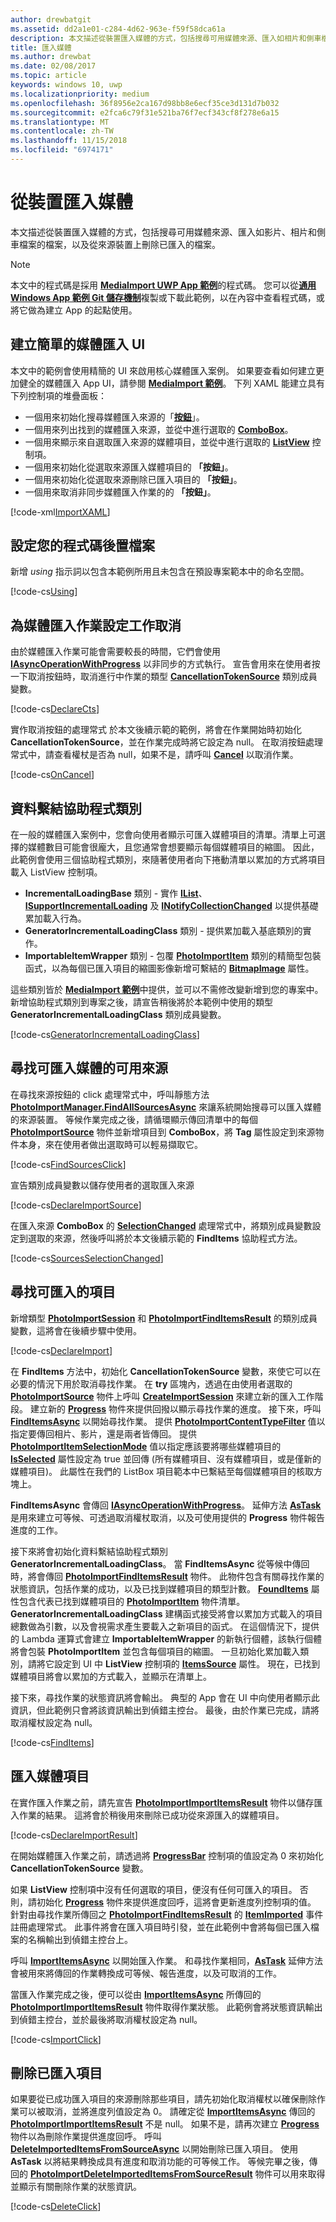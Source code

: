 ```yaml
---
author: drewbatgit
ms.assetid: dd2a1e01-c284-4d62-963e-f59f58dca61a
description: 本文描述從裝置匯入媒體的方式，包括搜尋可用媒體來源、匯入如相片和側車檔案的檔案，以及從來源裝置上刪除已匯入的檔案。
title: 匯入媒體
ms.author: drewbat
ms.date: 02/08/2017
ms.topic: article
keywords: windows 10, uwp
ms.localizationpriority: medium
ms.openlocfilehash: 36f8956e2ca167d98bb8e6ecf35ce3d131d7b032
ms.sourcegitcommit: e2fca6c79f31e521ba76f7ecf343cf8f278e6a15
ms.translationtype: MT
ms.contentlocale: zh-TW
ms.lasthandoff: 11/15/2018
ms.locfileid: "6974171"
---
```

# <a name="import-media-from-a-device"></a>從裝置匯入媒體

本文描述從裝置匯入媒體的方式，包括搜尋可用媒體來源、匯入如影片、相片和側車檔案的檔案，以及從來源裝置上刪除已匯入的檔案。

> [!NOTE] 
> 本文中的程式碼是採用 [**MediaImport UWP App 範例**](https://github.com/Microsoft/Windows-universal-samples/tree/master/Samples/MediaImport)的程式碼。 您可以從[**通用 Windows App 範例 Git 儲存機制**](https://github.com/Microsoft/Windows-universal-samples)複製或下載此範例，以在內容中查看程式碼，或將它做為建立 App 的起點使用。

## <a name="create-a-simple-media-import-ui"></a>建立簡單的媒體匯入 UI
本文中的範例會使用精簡的 UI 來啟用核心媒體匯入案例。 如果要查看如何建立更加健全的媒體匯入 App UI，請參閱 [**MediaImport 範例**](https://github.com/Microsoft/Windows-universal-samples/tree/master/Samples/MediaImport)。 下列 XAML 能建立具有下列控制項的堆疊面板：
* 一個用來初始化搜尋媒體匯入來源的「[**按鈕**](https://msdn.microsoft.com/library/windows/apps/Windows.UI.Xaml.Controls.Button)」。
* 一個用來列出找到的媒體匯入來源，並從中進行選取的 [**ComboBox**](https://msdn.microsoft.com/library/windows/apps/Windows.UI.Xaml.Controls.ComboBox)。
* 一個用來顯示來自選取匯入來源的媒體項目，並從中進行選取的 [**ListView**](https://msdn.microsoft.com/library/windows/apps/Windows.UI.Xaml.Controls.ListView) 控制項。
* 一個用來初始化從選取來源匯入媒體項目的 **「按鈕」**。
* 一個用來初始化從選取來源刪除已匯入項目的 **「按鈕」**。
* 一個用來取消非同步媒體匯入作業的的 **「按鈕」**。

[!code-xml[ImportXAML](./code/PhotoImport_Win10/cs/MainPage.xaml#SnippetImportXAML)]

## <a name="set-up-your-code-behind-file"></a>設定您的程式碼後置檔案
新增 *using* 指示詞以包含本範例所用且未包含在預設專案範本中的命名空間。

[!code-cs[Using](./code/PhotoImport_Win10/cs/MainPage.xaml.cs#SnippetUsing)]

## <a name="set-up-task-cancellation-for-media-import-operations"></a>為媒體匯入作業設定工作取消

由於媒體匯入作業可能會需要較長的時間，它們會使用 [**IAsyncOperationWithProgress**](https://msdn.microsoft.com/library/windows/apps/br206594.aspx) 以非同步的方式執行。 宣告會用來在使用者按一下取消按鈕時，取消進行中作業的類型 [**CancellationTokenSource**](https://msdn.microsoft.com/library/system.threading.cancellationtokensource) 類別成員變數。

[!code-cs[DeclareCts](./code/PhotoImport_Win10/cs/MainPage.xaml.cs#SnippetDeclareCts)]

實作取消按鈕的處理常式 於本文後續示範的範例，將會在作業開始時初始化 **CancellationTokenSource**，並在作業完成時將它設定為 null。 在取消按鈕處理常式中，請查看權杖是否為 null，如果不是，請呼叫 [**Cancel**](https://msdn.microsoft.com/library/dd321955) 以取消作業。

[!code-cs[OnCancel](./code/PhotoImport_Win10/cs/MainPage.xaml.cs#SnippetOnCancel)]

## <a name="data-binding-helper-classes"></a>資料繫結協助程式類別

在一般的媒體匯入案例中，您會向使用者顯示可匯入媒體項目的清單。清單上可選擇的媒體數目可能會很龐大，且您通常會想要顯示每個媒體項目的縮圖。 因此，此範例會使用三個協助程式類別，來隨著使用者向下捲動清單以累加的方式將項目載入 ListView 控制項。

* **IncrementalLoadingBase** 類別 - 實作 [**IList**](https://msdn.microsoft.com/library/system.collections.ilist)、[**ISupportIncrementalLoading**](https://msdn.microsoft.com/library/windows/apps/windows.ui.xaml.data.isupportincrementalloading) 及 [**INotifyCollectionChanged**](https://msdn.microsoft.com/library/windows/apps/system.collections.specialized.inotifycollectionchanged(v=vs.105).aspx) 以提供基礎累加載入行為。
* **GeneratorIncrementalLoadingClass** 類別 - 提供累加載入基底類別的實作。
* **ImportableItemWrapper** 類別 - 包覆 [**PhotoImportItem**](https://msdn.microsoft.com/library/windows/apps/Windows.Media.Import.PhotoImportItem) 類別的精簡型包裝函式，以為每個已匯入項目的縮圖影像新增可繫結的 [**BitmapImage**](https://msdn.microsoft.com/library/windows/apps/Windows.UI.Xaml.Media.Imaging.BitmapImage) 屬性。

這些類別皆於 [**MediaImport 範例**](https://github.com/Microsoft/Windows-universal-samples/tree/master/Samples/MediaImport)中提供，並可以不需修改變新增到您的專案中。 新增協助程式類別到專案之後，請宣告稍後將於本範例中使用的類型 **GeneratorIncrementalLoadingClass** 類別成員變數。

[!code-cs[GeneratorIncrementalLoadingClass](./code/PhotoImport_Win10/cs/MainPage.xaml.cs#SnippetGeneratorIncrementalLoadingClass)]


## <a name="find-available-sources-from-which-media-can-be-imported"></a>尋找可匯入媒體的可用來源

在尋找來源按鈕的 click 處理常式中，呼叫靜態方法 [**PhotoImportManager.FindAllSourcesAsync**](https://msdn.microsoft.com/library/windows/apps/Windows.Media.Import.PhotoImportManager.FindAllSourcesAsync) 來讓系統開始搜尋可以匯入媒體的來源裝置。 等候作業完成之後，請循環顯示傳回清單中的每個 [**PhotoImportSource**](https://msdn.microsoft.com/library/windows/apps/Windows.Media.Import.PhotoImportSource) 物件並新增項目到 **ComboBox**，將 **Tag** 屬性設定到來源物件本身，來在使用者做出選取時可以輕易擷取它。

[!code-cs[FindSourcesClick](./code/PhotoImport_Win10/cs/MainPage.xaml.cs#SnippetFindSourcesClick)]

宣告類別成員變數以儲存使用者的選取匯入來源

[!code-cs[DeclareImportSource](./code/PhotoImport_Win10/cs/MainPage.xaml.cs#SnippetDeclareImportSource)]

在匯入來源 **ComboBox** 的 [**SelectionChanged**](https://msdn.microsoft.com/library/windows/apps/Windows.UI.Xaml.Controls.Primitives.Selector.SelectionChanged) 處理常式中，將類別成員變數設定到選取的來源，然後呼叫將於本文後續示範的 **FindItems** 協助程式方法。 

[!code-cs[SourcesSelectionChanged](./code/PhotoImport_Win10/cs/MainPage.xaml.cs#SnippetSourcesSelectionChanged)]

## <a name="find-items-to-import"></a>尋找可匯入的項目

新增類型 [**PhotoImportSession**](https://msdn.microsoft.com/library/windows/apps/Windows.Media.Import.PhotoImportSession) 和 [**PhotoImportFindItemsResult**](https://msdn.microsoft.com/library/windows/apps/Windows.Media.Import.PhotoImportFindItemsResult) 的類別成員變數，這將會在後續步驟中使用。

[!code-cs[DeclareImport](./code/PhotoImport_Win10/cs/MainPage.xaml.cs#SnippetDeclareImport)]

在 **FindItems** 方法中，初始化 **CancellationTokenSource** 變數，來使它可以在必要的情況下用於取消尋找作業。 在 **try** 區塊內，透過在由使用者選取的 [**PhotoImportSource**](https://msdn.microsoft.com/library/windows/apps/Windows.Media.Import.PhotoImportSource) 物件上呼叫 [**CreateImportSession**](https://msdn.microsoft.com/library/windows/apps/Windows.Media.Import.PhotoImportSource.CreateImportSession) 來建立新的匯入工作階段。 建立新的 [**Progress**](https://msdn.microsoft.com/library/hh193692.aspx) 物件來提供回撥以顯示尋找作業的進度。 接下來，呼叫 **[FindItemsAsync](https://docs.microsoft.com/uwp/api/windows.media.import.photoimportsession.finditemsasync)** 以開始尋找作業。 提供 [**PhotoImportContentTypeFilter**](https://msdn.microsoft.com/library/windows/apps/Windows.Media.Import.PhotoImportContentTypeFilter) 值以指定要傳回相片、影片，還是兩者皆傳回。 提供 [**PhotoImportItemSelectionMode**](https://msdn.microsoft.com/library/windows/apps/Windows.Media.Import.PhotoImportItemSelectionMode) 值以指定應該要將哪些媒體項目的 [**IsSelected**](https://msdn.microsoft.com/library/windows/apps/Windows.Media.Import.PhotoImportItem.IsSelected) 屬性設定為 true 並回傳 (所有媒體項目、沒有媒體項目，或是僅新的媒體項目)。 此屬性在我們的 ListBox 項目範本中已繫結至每個媒體項目的核取方塊上。

**FindItemsAsync** 會傳回 [**IAsyncOperationWithProgress**](https://msdn.microsoft.com/library/windows/apps/br206594.aspx)。 延伸方法 [**AsTask**](https://msdn.microsoft.com/library/hh779750.aspx) 是用來建立可等候、可透過取消權杖取消，以及可使用提供的 **Progress** 物件報告進度的工作。

接下來將會初始化資料繫結協助程式類別 **GeneratorIncrementalLoadingClass**。 當 **FindItemsAsync** 從等候中傳回時，將會傳回 [**PhotoImportFindItemsResult**](https://msdn.microsoft.com/library/windows/apps/Windows.Media.Import.PhotoImportFindItemsResult) 物件。 此物件包含有關尋找作業的狀態資訊，包括作業的成功，以及已找到媒體項目的類型計數。 [**FoundItems**](https://msdn.microsoft.com/library/windows/apps/Windows.Media.Import.PhotoImportFindItemsResult.FoundItems) 屬性包含代表已找到媒體項目的 [**PhotoImportItem**](https://msdn.microsoft.com/library/windows/apps/Windows.Media.Import.PhotoImportItem) 物件清單。 **GeneratorIncrementalLoadingClass** 建構函式接受將會以累加方式載入的項目總數做為引數，以及會視需求產生要載入之新項目的函式。 在這個情況下，提供的 Lambda 運算式會建立 **ImportableItemWrapper** 的新執行個體，該執行個體將會包裝 **PhotoImportItem** 並包含每個項目的縮圖。 一旦初始化累加載入類別，請將它設定到 UI 中 **ListView** 控制項的 [**ItemsSource**](https://msdn.microsoft.com/library/windows/apps/Windows.UI.Xaml.Controls.ItemsControl.ItemsSource) 屬性。 現在，已找到媒體項目將會以累加的方式載入，並顯示在清單上。

接下來，尋找作業的狀態資訊將會輸出。 典型的 App 會在 UI 中向使用者顯示此資訊，但此範例只會將該資訊輸出到偵錯主控台。 最後，由於作業已完成，請將取消權杖設定為 null。

[!code-cs[FindItems](./code/PhotoImport_Win10/cs/MainPage.xaml.cs#SnippetFindItems)]

## <a name="import-media-items"></a>匯入媒體項目

在實作匯入作業之前，請先宣告 [**PhotoImportImportItemsResult**](https://msdn.microsoft.com/library/windows/apps/Windows.Media.Import.PhotoImportImportItemsResult) 物件以儲存匯入作業的結果。 這將會於稍後用來刪除已成功從來源匯入的媒體項目。

[!code-cs[DeclareImportResult](./code/PhotoImport_Win10/cs/MainPage.xaml.cs#SnippetDeclareImportResult)]

在開始媒體匯入作業之前，請透過將 [**ProgressBar**](https://msdn.microsoft.com/library/windows/apps/Windows.UI.Xaml.Controls.ProgressBar) 控制項的值設定為 0 來初始化 **CancellationTokenSource** 變數。

如果 **ListView** 控制項中沒有任何選取的項目，便沒有任何可匯入的項目。 否則，請初始化 [**Progress**](https://msdn.microsoft.com/library/hh193692.aspx) 物件來提供進度回呼，這將會更新進度列控制項的值。 針對由尋找作業所傳回之 [**PhotoImportFindItemsResult**](https://msdn.microsoft.com/library/windows/apps/Windows.Media.Import.PhotoImportFindItemsResult) 的 [**ItemImported**](https://msdn.microsoft.com/library/windows/apps/Windows.Media.Import.PhotoImportFindItemsResult.ItemImported) 事件註冊處理常式。 此事件將會在匯入項目時引發，並在此範例中會將每個已匯入檔案的名稱輸出到偵錯主控台上。

呼叫 [**ImportItemsAsync**](https://msdn.microsoft.com/library/windows/apps/Windows.Media.Import.PhotoImportFindItemsResult.ImportItemsAsync) 以開始匯入作業。 和尋找作業相同，[**AsTask**](https://msdn.microsoft.com/library/hh779750.aspx) 延伸方法會被用來將傳回的作業轉換成可等候、報告進度，以及可取消的工作。

當匯入作業完成之後，便可以從由 [**ImportItemsAsync**](https://msdn.microsoft.com/library/windows/apps/Windows.Media.Import.PhotoImportFindItemsResult.ImportItemsAsync) 所傳回的 [**PhotoImportImportItemsResult**](https://msdn.microsoft.com/library/windows/apps/Windows.Media.Import.PhotoImportImportItemsResult) 物件取得作業狀態。 此範例會將狀態資訊輸出到偵錯主控台，並於最後將取消權杖設定為 null。

[!code-cs[ImportClick](./code/PhotoImport_Win10/cs/MainPage.xaml.cs#SnippetImportClick)]

## <a name="delete-imported-items"></a>刪除已匯入項目
如果要從已成功匯入項目的來源刪除那些項目，請先初始化取消權杖以確保刪除作業可以被取消，並將進度列值設定為 0。 請確定從 [**ImportItemsAsync**](https://msdn.microsoft.com/library/windows/apps/Windows.Media.Import.PhotoImportFindItemsResult.ImportItemsAsync) 傳回的 [**PhotoImportImportItemsResult**](https://msdn.microsoft.com/library/windows/apps/Windows.Media.Import.PhotoImportImportItemsResult) 不是 null。 如果不是，請再次建立 [**Progress**](https://msdn.microsoft.com/library/hh193692.aspx) 物件以為刪除作業提供進度回呼。 呼叫 [**DeleteImportedItemsFromSourceAsync**](https://msdn.microsoft.com/library/windows/apps/Windows.Media.Import.PhotoImportImportItemsResult.DeleteImportedItemsFromSourceAsync) 以開始刪除已匯入項目。 使用 **AsTask** 以將結果轉換成具有進度和取消功能的可等候工作。 等候完畢之後，傳回的 [**PhotoImportDeleteImportedItemsFromSourceResult**](https://msdn.microsoft.com/library/windows/apps/Windows.Media.Import.PhotoImportDeleteImportedItemsFromSourceResult) 物件可以用來取得並顯示有關刪除作業的狀態資訊。

[!code-cs[DeleteClick](./code/PhotoImport_Win10/cs/MainPage.xaml.cs#SnippetDeleteClick)]








 


